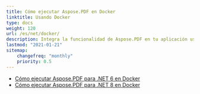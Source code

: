 ```yaml
---
title: Cómo ejecutar Aspose.PDF en Docker
linktitle: Usando Docker
type: docs
weight: 120
url: /es/net/docker/
description: Integra la funcionalidad de Aspose.PDF en tu aplicación usando contenedores de Docker Linux o Windows
lastmod: "2021-01-21"
sitemap:
    changefreq: "monthly"
    priority: 0.5
---
```


* [Cómo ejecutar Aspose.PDF para .NET 6 en Docker](dotnet6)
* [Cómo ejecutar Aspose.PDF para .NET 8 en Docker](dotnet8)
